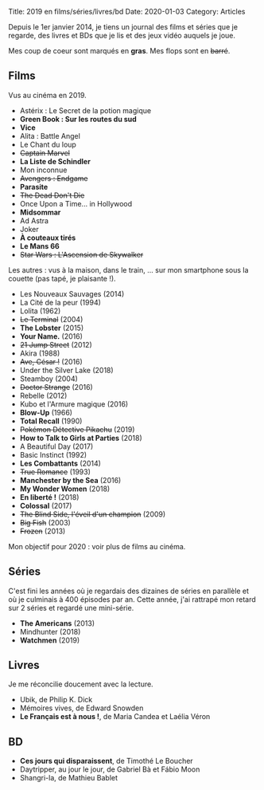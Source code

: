 Title: 2019 en films/séries/livres/bd
Date: 2020-01-03
Category: Articles

Depuis le 1er janvier 2014, je tiens un journal des films et séries que je regarde, des livres et BDs que je lis et des jeux vidéo auquels je joue.

Mes coup de coeur sont marqués en **gras**. Mes flops sont en ~~barré~~.

## Films

Vus au cinéma en 2019.

- Astérix : Le Secret de la potion magique
- **Green Book : Sur les routes du sud**
- **Vice**
- Alita : Battle Angel
- Le Chant du loup
- ~~Captain Marvel~~
- **La Liste de Schindler**
- Mon inconnue
- ~~Avengers : Endgame~~
- **Parasite**
- ~~The Dead Don't Die~~
- Once Upon a Time... in Hollywood
- **Midsommar**
- Ad Astra
- Joker
- **À couteaux tirés**
- **Le Mans 66**
- ~~Star Wars : L'Ascension de Skywalker~~

Les autres : vus à la maison, dans le train, ... sur mon smartphone sous la couette (pas tapé, je plaisante !).

- Les Nouveaux Sauvages (2014)
- La Cité de la peur (1994)
- Lolita (1962)
- ~~Le Terminal~~ (2004)
- **The Lobster** (2015)
- **Your Name.** (2016)
- ~~21 Jump Street~~ (2012)
- Akira (1988)
- ~~Ave, César !~~ (2016)
- Under the Silver Lake (2018)
- Steamboy (2004)
- ~~Doctor Strange~~ (2016)
- Rebelle (2012)
- Kubo et l'Armure magique (2016)
- **Blow-Up** (1966)
- **Total Recall** (1990)
- ~~Pokémon Détective Pikachu~~ (2019)
- **How to Talk to Girls at Parties** (2018)
- A Beautiful Day (2017)
- Basic Instinct (1992)
- **Les Combattants** (2014)
- ~~True Romance~~ (1993)
- **Manchester by the Sea** (2016)
- **My Wonder Women** (2018)
- **En liberté !** (2018)
- **Colossal** (2017)
- ~~The Blind Side, l'éveil d'un champion~~ (2009)
- ~~Big Fish~~ (2003)
- ~~Frozen~~ (2013)

Mon objectif pour 2020 : voir plus de films au cinéma.

## Séries

C'est fini les années où je regardais des dizaines de séries en parallèle et où je culminais à 400 épisodes par an. Cette année, j'ai rattrapé mon retard sur 2 séries et regardé une mini-série.

- **The Americans** (2013)
- Mindhunter (2018)
- **Watchmen** (2019)

## Livres

Je me réconcilie doucement avec la lecture.

- Ubik, de Philip K. Dick
- Mémoires vives, de Edward Snowden
- **Le Français est à nous !**, de Maria Candea et Laélia Véron

## BD

- **Ces jours qui disparaissent**, de Timothé Le Boucher
- Daytripper, au jour le jour, de Gabriel Bà et Fábio Moon
- Shangri-la, de Mathieu Bablet

